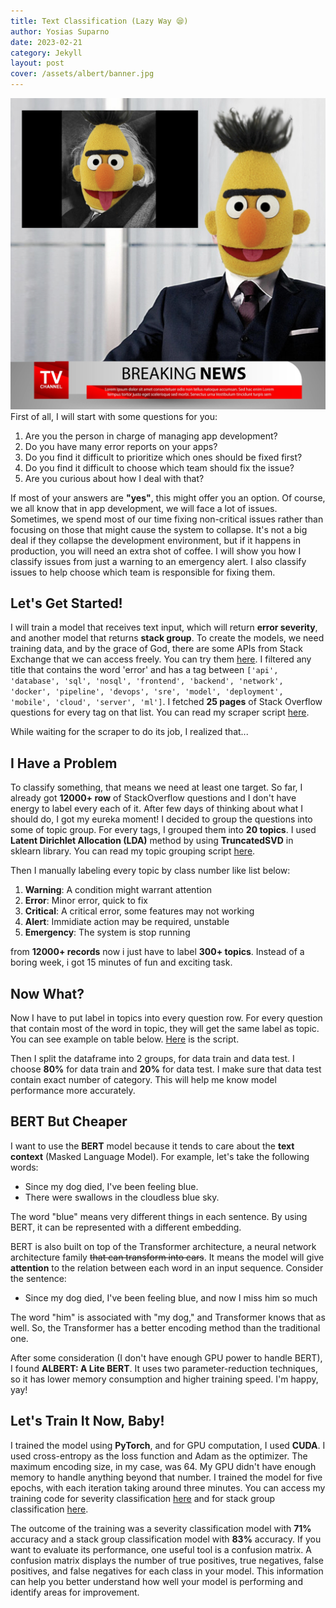 ```yaml
---
title: Text Classification (Lazy Way 😪)
author: Yosias Suparno
date: 2023-02-21
category: Jekyll
layout: post
cover: /assets/albert/banner.jpg
---
```


![image info](/assets/albert/pic.jpg)
First of all, I will start with some questions for you:

1. Are you the person in charge of managing app development?
2. Do you have many error reports on your apps?
3. Do you find it difficult to prioritize which ones should be fixed first?
4. Do you find it difficult to choose which team should fix the issue?
5. Are you curious about how I deal with that?

If most of your answers are **"yes"**, this might offer you an option. Of course, we all know that in app development, we will face a lot of issues. Sometimes, we spend most of our time fixing non-critical issues rather than focusing on those that might cause the system to collapse. It's not a big deal if they collapse the development environment, but if it happens in production, you will need an extra shot of coffee. I will show you how I classify issues from just a warning to an emergency alert. I also classify issues to help choose which team is responsible for fixing them.

## Let's Get Started!
I will train a model that receives text input, which will return **error severity**, and another model that returns **stack group**. To create the models, we need training data, and by the grace of God, there are some APIs from Stack Exchange that we can access freely. You can try them [here](https://api.stackexchange.com/docs/advanced-search). I filtered any title that contains the word 'error' and has a tag between `['api', 'database', 'sql', 'nosql', 'frontend', 'backend', 'network', 'docker', 'pipeline', 'devops', 'sre', 'model', 'deployment', 'mobile', 'cloud', 'server', 'ml']`. I fetched **25 pages** of Stack Overflow questions for every tag on that list. You can read my scraper script [here](https://github.com/yosiasm/albert_text_classification/blob/main/scrap.py).

While waiting for the scraper to do its job, I realized that...
## I Have a Problem

To classify something, that means we need at least one target. So far, I already got **12000+ row** of StackOverflow questions and I don't have energy to label every each of it. After few days of thinking about what I should do, I got my eureka moment! I decided to group the questions into some of topic group. For every tags, I grouped them into **20 topics**. I used **Latent Dirichlet Allocation (LDA)** method by using **TruncatedSVD** in sklearn library. You can read my topic grouping script [here](https://github.com/yosiasm/albert_text_classification/blob/main/find_topic.py).

Then I manually labeling every topic by class number like list below:
1. **Warning**: A condition might warrant attention
2. **Error**: Minor error, quick to fix
3. **Critical**: A critical error, some features may not working
4. **Alert**: Immidiate action may be required, unstable
5. **Emergency**: The system is stop running

from **12000+ records** now i just have to label **300+ topics**. Instead of a boring week, i got 15 minutes of fun and exciting task.

## Now What?
Now I have to put label in topics into every question row. For every question that contain most of the word in topic, they will get the same label as topic. You can see example on table below. [Here](https://github.com/yosiasm/albert_text_classification/blob/main/find_label.py) is the script.

Then I split the dataframe into 2 groups, for data train and data test. I choose **80%** for data train and **20%** for data test. I make sure that data test contain exact number of category. This will help me know model performance more accurately.

## BERT But Cheaper
I want to use the **BERT** model because it tends to care about the **text context** (Masked Language Model). For example, let's take the following words: 
- Since my dog died, I've been feeling blue.
- There were swallows in the cloudless blue sky.

The word "blue" means very different things in each sentence. By using BERT, it can be represented with a different embedding. 

BERT is also built on top of the Transformer architecture, a neural network architecture family ~~that can transform into cars~~. It means the model will give **attention** to the relation between each word in an input sequence. Consider the sentence: 
- Since my dog died, I've been feeling blue, and now I miss him so much

The word "him" is associated with "my dog," and Transformer knows that as well. So, the Transformer has a better encoding method than the traditional one.

After some consideration (I don't have enough GPU power to handle BERT), I found **ALBERT: A Lite BERT**. It uses two parameter-reduction techniques, so it has lower memory consumption and higher training speed. I'm happy, yay!

## Let's Train It Now, Baby! 
I trained the model using **PyTorch**, and for GPU computation, I used **CUDA**. I used cross-entropy as the loss function and Adam as the optimizer. The maximum encoding size, in my case, was 64. My GPU didn't have enough memory to handle anything beyond that number. I trained the model for five epochs, with each iteration taking around three minutes. You can access my training code for severity classification [here](https://github.com/yosiasm/albert_text_classification/blob/main/train_severity_model.py) and for stack group classification [here](https://github.com/yosiasm/albert_text_classification/blob/main/train_stack_group_model.py).

The outcome of the training was a severity classification model with **71%** accuracy and a stack group classification model with **83%** accuracy. 
If you want to evaluate its performance, one useful tool is a confusion matrix. A confusion matrix displays the number of true positives, true negatives, false positives, and false negatives for each class in your model. This information can help you better understand how well your model is performing and identify areas for improvement.



